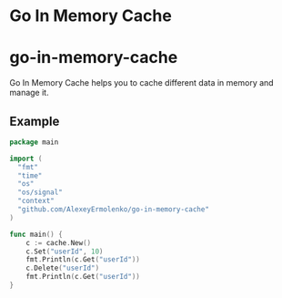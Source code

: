 Go In Memory Cache
================================

# go-in-memory-cache

Go In Memory Cache helps you to cache different data in memory and manage it.

## Example

```go
package main

import (
  "fmt"
  "time"
  "os"
  "os/signal"
  "context"
  "github.com/AlexeyErmolenko/go-in-memory-cache"
)

func main() {
    c := cache.New()
    c.Set("userId", 10)
    fmt.Println(c.Get("userId"))
    c.Delete("userId")
    fmt.Println(c.Get("userId"))
}

```